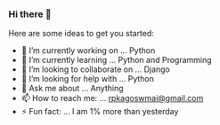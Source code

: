 ### Hi there 👋

Here are some ideas to get you started:

- 🔭 I’m currently working on ... Python
- 🌱 I’m currently learning ... Python and Programming
- 👯 I’m looking to collaborate on ... Django 
- 🤔 I’m looking for help with ... Python
- 💬 Ask me about ... Anything
- 📫 How to reach me: ... rpkagoswmai@gmail.com
- ⚡ Fun fact: ... I am 1% more than yesterday
